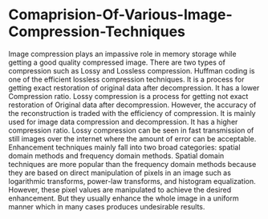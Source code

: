 # Comaprision-Of-Various-Image-Compression-Techniques
Image compression plays an impassive role in memory storage while getting a good quality compressed image. There are two types of compression such as Lossy and Lossless compression. Huffman coding is one of the efficient lossless compression techniques. It is a process for getting exact restoration of original data after decompression. It has a lower Compression ratio. Lossy compression is a process for getting not exact restoration of Original data after decompression. However, the accuracy of the reconstruction is traded with the efficiency of compression. It is mainly used for image data compression and decompression. It has a higher compression ratio. Lossy compression can be seen in fast transmission of still images over the internet where the amount of error can be acceptable. Enhancement techniques mainly fall into two broad categories: spatial domain methods and frequency domain methods. Spatial domain techniques are more popular than the frequency domain methods because they are based on direct manipulation of pixels in an image such as logarithmic transforms, power-law transforms, and histogram equalization. However, these pixel values are manipulated to achieve the desired enhancement. But they usually enhance the whole image in a uniform manner which in many cases produces undesirable results.
